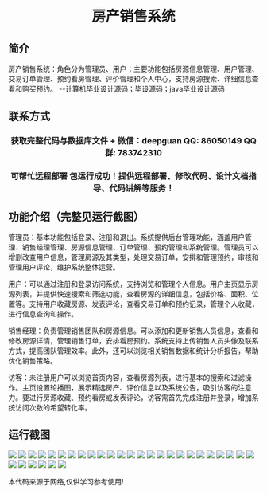 <p><h1 align="center">房产销售系统</h1></p>

## 简介
房产销售系统：角色分为管理员、用户；主要功能包括房源信息管理、用户管理、交易订单管理、预约看房管理、评价管理和个人中心，支持房源搜索、详细信息查看和购买预约。    --计算机毕业设计源码；毕设源码；java毕业设计源码


## 联系方式
<p><h3 align="center">获取完整代码与数据库文件 + 微信：deepguan QQ: 86050149 QQ群: 783742310</h3></p>
<p><h3 align="center">可帮忙远程部署 包运行成功！提供远程部署、修改代码、设计文档指导、代码讲解等服务！</h3></p>

## 功能介绍（完整见运行截图）
管理员：基本功能包括登录、注册和退出。系统提供后台管理功能，涵盖用户管理、销售经理管理、房源信息管理、订单管理、预约管理和系统管理。管理员可以增删改查用户信息，管理房源及其类型，处理交易订单，安排和管理预约，审核和管理用户评论，维护系统整体运营。

用户：可以通过注册和登录访问系统，支持浏览和管理个人信息。用户主页显示房源列表，并提供快速搜索和筛选功能，查看房源的详细信息，包括价格、面积、位置等。支持用户收藏房源、发表评论，查看交易订单和预约记录，管理个人收藏，进行信息查询和操作。

销售经理：负责管理销售团队和房源信息。可以添加和更新销售人员信息，查看和修改房源详情，管理销售订单，安排看房预约。系统支持上传销售人员头像及联系方式，提高团队管理效率。此外，还可以浏览相关销售数据和统计分析报告，帮助优化销售策略。

访客：未注册用户可以浏览首页内容，查看房源列表，进行基本的搜索和过滤操作。主页设置轮播图，展示精选房产、评价信息以及系统公告，吸引访客的注意力。要进行房源收藏、预约看房或发表评论，访客需首先完成注册并登录，增加系统访问次数的希望转化率。


## 运行截图
![](img/001.jpg)
![](img/002.jpg)
![](img/003.jpg)
![](img/004.jpg)
![](img/005.jpg)
![](img/006.jpg)
![](img/007.jpg)
![](img/008.jpg)
![](img/009.jpg)
![](img/010.jpg)
![](img/011.jpg)
![](img/012.jpg)
![](img/013.jpg)
![](img/014.jpg)
![](img/015.jpg)
![](img/016.jpg)
![](img/017.jpg)
![](img/018.jpg)
![](img/019.jpg)
![](img/020.jpg)
![](img/021.jpg)
![](img/022.jpg)
![](img/023.jpg)
![](img/024.jpg)
![](img/025.jpg)
![](img/026.jpg)
![](img/027.jpg)
![](img/028.jpg)
![](img/029.jpg)
![](img/030.jpg)
![](img/031.jpg)

<p>本代码来源于网络,仅供学习参考使用!</p>
